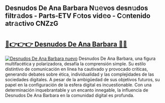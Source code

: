 ## Desnudos De Ana Barbara N𝚞𝚎vos desn𝚞dos filtr𝚊dos - Parts-ETV F𝚘tos vid𝚎o - C𝚘ntenido atr𝚊ctivo CNZzG

# <h2><a href="http://mb1luc.tromn.icu/?c=Desnudos+De+Ana+Barbara">🔗👉👉👉 Desnudos De Ana Barbara 🔗🔗</a></h2>

[![Desnudos De Ana Barbara nuevo](https://i.imgur.com/pEAQMta.gif)](http://mb1luc.tromn.icu/?c=Desnudos+De+Ana+Barbara)
Desnudos De Ana Barbara, una figura multifacética y polarizadora, desafía la comprensión simple. Su estilo distintivo de comunicación en línea ha cautivado y provocado críticas, generando debates sobre ética, individualidad y las complejidades de las sociedades digitales. A pesar de la ambigüedad de sus objetivos futuros, su papel en la configuración de la esfera digital es incuestionable. Con una determinación inquebrantable y un encanto innegable, la influencia de Desnudos De Ana Barbara en la comunidad digital es profunda.
